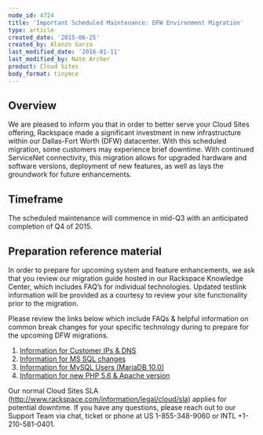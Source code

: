```yaml
---
node_id: 4724
title: 'Important Scheduled Maintenance: DFW Environment Migration'
type: article
created_date: '2015-06-25'
created_by: Alonzo Garza
last_modified_date: '2016-01-11'
last_modified_by: Nate Archer
product: Cloud Sites
body_format: tinymce
---
```


Overview
--------

We are pleased to inform you that in order to better serve your Cloud
Sites offering, Rackspace made a significant investment in new
infrastructure within our Dallas-Fort Worth (DFW) datacenter. With this
scheduled migration, some customers may experience brief downtime. With
continued ServiceNet connectivity, this migration allows for upgraded
hardware and software versions, deployment of new features, as well as
lays the groundwork for future enhancements.

Timeframe
---------

The scheduled maintenance will commence in mid-Q3 with an anticipated
completion of Q4 of 2015.

Preparation reference material
------------------------------

In order to prepare for upcoming system and feature enhancements, we ask
that you review our migration guide hosted in our Rackspace Knowledge
Center, which includes FAQ&rsquo;s for individual technologies. Updated
testlink information will be provided as a courtesy to review your site
functionality prior to the migration.

Please review the links below which include FAQs & helpful information
on common break changes for your specific technology during to prepare
for the upcoming DFW
migrations. [](/howto/information-for-aspnet-changes-0)

1.  [Information for Customer IPs &
    DNS](/howto/information-for-customer-ip-addresses-and-dns)
2.  [Information for MS SQL
    changes](/howto/information-for-ms-sql-changes)
3.  [Information for MySQL Users
    (MariaDB 10.0)](/howto/information-for-mysql-users-mariadb-100-0)
4.  [Information for new PHP 5.6 & Apache
    version](/howto/information-for-new-php-56-apache-version-0)

Our normal Cloud Sites SLA
(<http://www.rackspace.com/information/legal/cloud/sla>) applies for
potential downtime. If you have any questions, please reach out to our
Support Team via chat, ticket or phone at US 1-855-348-9060 or INTL
+1-210-581-0401.

